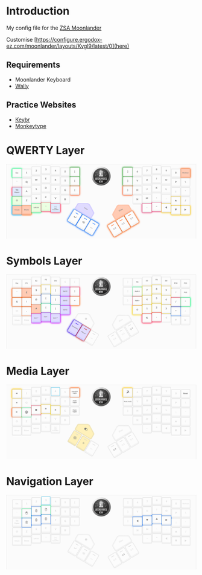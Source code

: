 # Introduction

My config file for the [ZSA Moonlander](https://www.zsa.io/moonlander/)

Customise [https://configure.ergodox-ez.com/moonlander/layouts/Kvgl9/latest/0](here)

## Requirements

* Moonlander Keyboard
* [Wally](https://www.zsa.io/wally/)

## Practice Websites
* [Keybr](https://www.keybr.com/)
* [Monkeytype](https://monkeytype.com/)

# QWERTY Layer

![Qwerty Layer](./images/qwerty_layer.png)

# Symbols Layer

![Symbol Layer](./images/symbols_layer.png)

# Media Layer

![Media Layer](./images/media_layer.png)

# Navigation Layer

![Navigation Layer](./images/navigation_layer.png)
